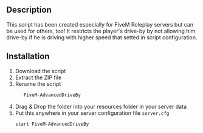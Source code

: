 ## Description

This script has been created especially for FiveM Roleplay servers but can be used for others, too! It restricts the player's drive-by by not allowing him drive-by if he is driving with higher speed that setted in script configuration.

## Installation

1. Download the script
2. Extract the ZIP file
3. Rename the script
   ```sh
      FiveM-AdvancedDriveBy
   ```
4. Drag & Drop the folder into your resources folder in your server data
4. Put this anywhere in your server configuration file `server.cfg`
   ```sh
   start FiveM-AdvancedDriveBy
   ```
